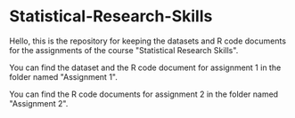 # Statistical-Research-Skills

Hello, this is the repository for keeping the datasets and R code documents for the assignments of the course "Statistical Research Skills".

You can find the dataset and the R code document for assignment 1 in the folder named "Assignment 1".

You can find the R code documents for assignment 2 in the folder named "Assignment 2".
